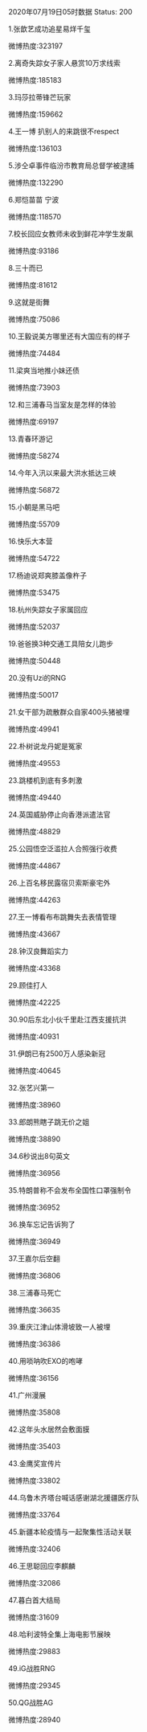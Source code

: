 2020年07月19日05时数据
Status: 200

1.张歆艺成功追星易烊千玺

微博热度:323197

2.离奇失踪女子家人悬赏10万求线索

微博热度:185183

3.玛莎拉蒂锋芒玩家

微博热度:159662

4.王一博 扒别人的来跳很不respect

微博热度:136103

5.涉仝卓事件临汾市教育局总督学被逮捕

微博热度:132290

6.郑恺苗苗 宁波

微博热度:118570

7.校长回应女教师未收到鲜花冲学生发飙

微博热度:93186

8.三十而已

微博热度:81612

9.这就是街舞

微博热度:75086

10.王毅说美方哪里还有大国应有的样子

微博热度:74484

11.梁爽当地推小妹还债

微博热度:73903

12.和三浦春马当室友是怎样的体验

微博热度:69197

13.青春环游记

微博热度:58274

14.今年入汛以来最大洪水抵达三峡

微博热度:56872

15.小朝是黑马吧

微博热度:55709

16.快乐大本营

微博热度:54722

17.杨迪说郑爽膝盖像杵子

微博热度:53475

18.杭州失踪女子家属回应

微博热度:52037

19.爸爸换3种交通工具陪女儿跑步

微博热度:50448

20.没有Uzi的RNG

微博热度:50017

21.女干部为疏散群众自家400头猪被埋

微博热度:49941

22.朴树说龙丹妮是冤家

微博热度:49553

23.跳楼机到底有多刺激

微博热度:49440

24.英国威胁停止向香港派遣法官

微博热度:48829

25.公园悟空泛滥拉人合照强行收费

微博热度:44867

26.上百名移民露宿贝索斯豪宅外

微博热度:44263

27.王一博看布布跳舞失去表情管理

微博热度:43667

28.钟汉良舞蹈实力

微博热度:43368

29.顾佳打人

微博热度:42225

30.90后东北小伙千里赴江西支援抗洪

微博热度:40931

31.伊朗已有2500万人感染新冠

微博热度:40645

32.张艺兴第一

微博热度:38960

33.郎朗熊瞎子跳无价之姐

微博热度:38890

34.6秒说出8句英文

微博热度:36956

35.特朗普称不会发布全国性口罩强制令

微博热度:36952

36.换车忘记告诉狗了

微博热度:36949

37.王嘉尔后空翻

微博热度:36806

38.三浦春马死亡

微博热度:36635

39.重庆江津山体滑坡致一人被埋

微博热度:36386

40.用唢呐吹EXO的咆哮

微博热度:36156

41.广州漫展

微博热度:35808

42.这年头水居然会敷面膜

微博热度:35403

43.金鹰奖宣传片

微博热度:33802

44.乌鲁木齐塔台喊话感谢湖北援疆医疗队

微博热度:33764

45.新疆本轮疫情与一起聚集性活动关联

微博热度:32406

46.王思聪回应李麒麟

微博热度:32086

47.暮白首大结局

微博热度:31609

48.哈利波特全集上海电影节展映

微博热度:29883

49.iG战胜RNG

微博热度:29345

50.QG战胜AG

微博热度:28940

